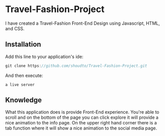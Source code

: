 # Travel-Fashion-Project
I have created a Travel-Fashion Front-End Design using Javascript, HTML, and CSS.

## Installation

Add this line to your application's ide:

```javascript
git clone https://github.com/shoudto/Travel-Fashion-Project.git
```

And then execute:

    a live server

## Knowledge
What this application does is provide Front-End experience. You're able to scroll and on the bottom of the page you can click explore it will provide a nice animation to the info page. On the upper right hand corner there is a tab function where it will show a nice animation to the social media page. 
